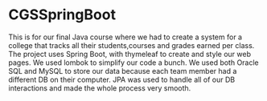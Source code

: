 # CGSSpringBoot
This is for our final Java course where we had to create a system for a college that tracks all their students,courses and grades earned per class. 
The project uses Spring Boot, with thymeleaf to create and style our web pages. We used lombok to simplify our code a bunch. We used both Oracle SQL and MySQL 
to store our data because each team member had a different DB on their computer. JPA was used to handle all of our DB interactions and made the whole process very smooth. 

